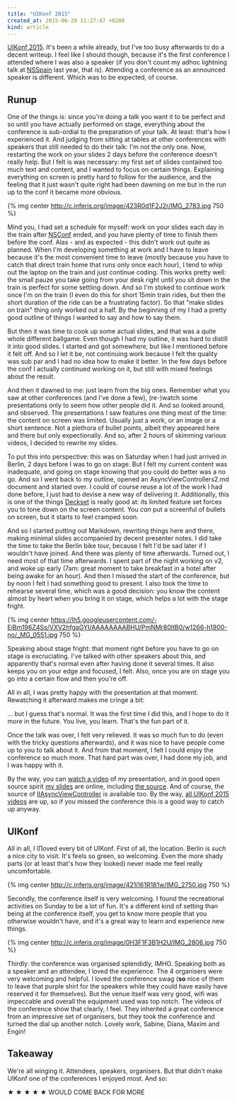 ```yaml
---
title: "UIKonf 2015"
created_at: 2015-06-29 11:27:47 +0200
kind: article
---
```


[UIKonf 2015](http://uikonf.com). It's been a while already, but I've too busy afterwards to do a decent writeup. I feel like I should though, because it's the first conference I attended where I was also a speaker (if you don't count my adhoc lightning talk at [NSSpain](http://nsspain.com) last year, that is). Attending a conference as an announced speaker is different. Which was to be expected, of course.

<!-- more -->

## Runup

One of the things is: since you're doing a talk you want it to be perfect and so until you have actually performed on stage, everything about the conference is sub-ordial to the preparation of your talk. At least: that's how I experienced it. And judging from sitting at tables at other conferences with speakers that still needed to do their talk: I'm not the only one. Now, restarting the work on your slides 2 days before the conference doesn't really help. But I felt is was necessary: my first set of slides contained too much text and content, and I wanted to focus on certain things. Explaining everything on screen is pretty hard to follow for the audience, and the feeling that it just wasn't quite right had been dawning on me but in the run up to the conf it became more obvious.

{% img center http://c.inferis.org/image/423R0d1F2J2r/IMG_2783.jpg 750 %} 

Mind you, I had set a schedule for myself: work on your slides each day in the train after [NSConf](http://nsconference.com) ended, and you have plenty of time to finish them before the conf. Alas - and as expected - this didn't work out quite as planned. When I'm developing something at work and I have to leave because it's the most convenient time to leave (mostly because you have to catch that direct train home that runs only once each hour), I tend to whip out the laptop on the train and just continue coding. This works pretty well: the small pauze you take going from your desk right until you sit down in the train is perfect for some settling down. And so I'm stoked to continue work once I'm on the train (I even do this for short 15min train rides, but then the short duration of the ride can be a frustrating factor). So that "make slides on train" thing only worked out a half. By the beginning of my I had a pretty good outline of things I wanted to say and how to say them.

But then it was time to cook up some actual slides, and that was a quite whole different ballgame. Even though I had my outline, it was hard to distill it into good slides. I started and got somewhere, but like I mentioned before it felt off. And so I let it be, not continuing work because I felt the quality was sub par and I had no idea how to make it better. In the few days before the conf I actually continued working on it, but still with mixed feelings about the result.

And then it dawned to me: just learn from the big ones. Remember what you saw at other conferences (and I've done a few), (re-)watch some presentations only to seem how other people did it. And so looked around, and observed. The presentations I saw features one thing most of the time: the content on screen was limited. Usually just a work, or an image or a short sentence. Not a plethora of bullet points, albeit they appeared here and there but only expectionally. And so, after 2 hours of skimming various videos, I decided to rewrite my slides.

To put this into perspective: this was on Saturday when I had just arrived in Berlin, 2 days before I was to go on stage. But I felt my current content was inadequate, and going on stage knowing that you could do better was a no go. And so I went back to my outline, opened an AsyncViewControllers2.md document and started over. I could of course reuse a lot of the work I had done before, I just had to devise a new way of delivering it. Additionally, this is one of the things [Deckset](http://decksetapp.com) is really good at: its limited feature set forces you to tone down on the screen content. You *can* put a screenful of bullets on screen, but it starts to feel cramped soon.

And so I started putting out Markdown, rewriting things here and there, making minimal slides accompanied by decent presenter notes. I did take the time to take the Berlin bike tour, because I felt I'd be sad later if I wouldn't have joined. And there was plenty of time afterwards. Turned out, I need most of that time afterwards. I spent part of the night working on v2, and woke up early (7am: great moment to take breakfast in a hotel after being awake for an hour). And then I missed the start of the conference, but by noon I felt I had something good to present. I also took the time to rehearse several time, which was a good decision: you know the content almost by heart when you bring it on stage, which helps a lot with the stage fright.

{% img center https://lh5.googleusercontent.com/-EjBm196Z4Ss/VXV2hfgaGYI/AAAAAAAABHU/PmNMr80ltB0/w1266-h1900-no/_MG_0551.jpg 750 %} 

Speaking about stage fright: that moment right before you have to go on stage is excruciating. I've talked with other speakers about this, and apparently that's normal even after having done it several times. It also keeps you on your edge and focused, I felt. Also, once you are on stage you go into a certain flow and then you're off.

All in all, I was pretty happy with the presentation at that moment. Rewatching it afterward makes me cringe a bit:

... but I guess that's normal. It was the first time I did this, and I hope to do it more in the future. You live, you learn. That's the fun part of it.

Once the talk was over, I felt very relieved. It was so much fun to do (even with the tricky questions afterwards), and it was nice to have people come up to you to talk about it. And from that moment, I felt I could enjoy the conference so much more. That hard part was over, I had done my job, and I was happy with it.

By the way, you can [watch a video](https://youtu.be/xy-xqj3m_Tk) of my presentation, and in good open source spirit [my slides](https://speakerdeck.com/inferis/async-view-controllers) are online, including [the source](https://github.com/Inferis/UIKonf-AsyncViewControllers). And of course, the source of [IIAsyncViewController](https://github.com/Inferis/IIAsyncViewController) is available too. By the way, [all UIKonf 2015 videos](https://www.youtube.com/playlist?list=PLdr22uU_wISpW6XI1J0S7Lp-X8Km-HaQW) are up, so if you missed the conference this is a good way to catch up anyway.

## UIKonf

All in all, I l∏oved every bit of UIKonf. First of all, the location. Berlin is *such* a nice city to visit. It's feels so green, so welcoming. Even the more shady parts (or at least that's how they looked) never made me feel really uncomfortable.

{% img center http://c.inferis.org/image/421i161R181w/IMG_2750.jpg 750 %}

Secondly, the conference itself is very welcoming. I found the recreational activities on Sunday to be a lot of fun. It's a different kind of setting than being at the conference itself, you get to know more people that you otherwise wouldn't have, and it's a great way to learn and experience new things.

{% img center http://c.inferis.org/image/0H3F1F3B1H2U/IMG_2806.jpg 750 %}

Thirdly: the conference was organised splendidly, IMHO. Speaking both as a speaker and an attendee, I loved the experience. The 4 organisers were very welcoming and helpful. I loved the conference swag (**so** nice of them to leave that purple shirt for the speakers while they could have easily have reserved it for themselves). But the venue itself was very good, wifi was impeccable and overall the equipment used was top notch. The videos of the conference show that clearly, I feel. They inherited a great conference from an impressive set of organisers, but they took the conference and turned the dial up another notch. Lovely work, Sabine, Diana, Maxim and Engin!

## Takeaway

We're all winging it. Attendees, speakers, organisers. But that didn't make UIKonf one of the conferences I enjoyed most. And so:

★ ★ ★ ★ ★ WOULD COME BACK FOR MORE

